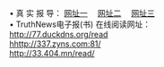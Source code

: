 &#8226; 真 实 报 导：
<a href="http://77.duckdns.org/read/" target="_blank">网址一</a>
　<a href="http://337.zyns.com:81/" target="_blank">网址二</a>
　<a href="http://33.404.mn/read/" target="_blank">网址三</a>
　<br />
&#8226; TruthNews电子报(书) 在线阅读网址：<br />
  <a href="http://77.duckdns.org/read/" target="_blank">http://77.duckdns.org/read</a><br />
  <a href="http://337.zyns.com:81/" target="_blank">hhttp://337.zyns.com:81/</a><br />
<a href="http://33.404.mn/read/" target="_blank">http://33.404.mn/read/</a><br />


